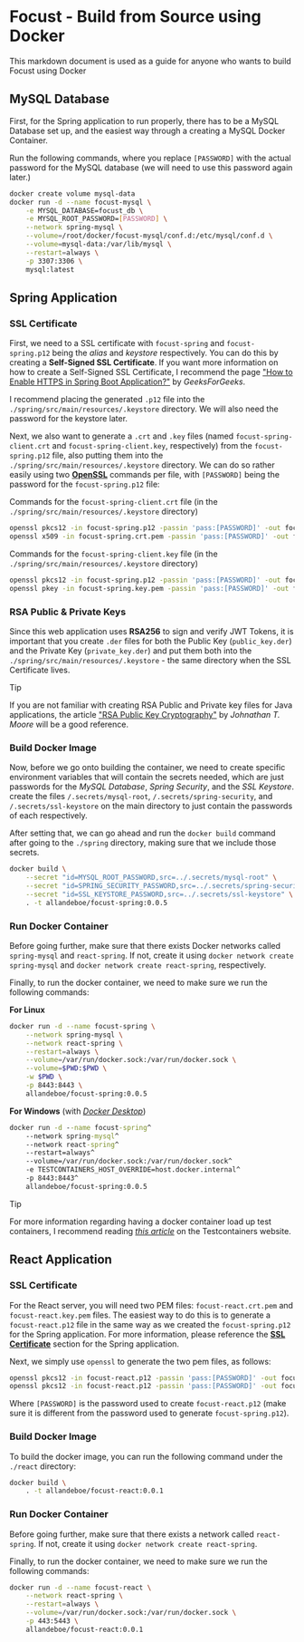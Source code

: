 # Focust - Build from Source using Docker
This markdown document is used as a guide for anyone who wants to build Focust using Docker

## MySQL Database
First, for the Spring application to run properly, there has to be a MySQL Database set up, and the easiest way through a creating a MySQL Docker Container.

Run the following commands, where you replace `[PASSWORD]` with the actual password for the MySQL database (we will need to use this password again later.)

```sh
docker create volume mysql-data
docker run -d --name focust-mysql \
    -e MYSQL_DATABASE=focust_db \
    -e MYSQL_ROOT_PASSWORD=[PASSWORD] \
    --network spring-mysql \
    --volume=/root/docker/focust-mysql/conf.d:/etc/mysql/conf.d \
    --volume=mysql-data:/var/lib/mysql \
    --restart=always \
    -p 3307:3306 \
    mysql:latest
```

## Spring Application

### SSL Certificate
First, we need to a SSL certificate with `focust-spring` and `focust-spring.p12` being the *alias* and *keystore* respectively. You can do this by creating a **Self-Signed SSL Certificate**. If you want more information on how to create a Self-Signed SSL Certificate, I recommend the page ["How to Enable HTTPS in Spring Boot Application?"](https://www.geeksforgeeks.org/how-to-enable-https-in-spring-boot-application/) by *GeeksForGeeks*.

I recommend placing the generated `.p12` file into the `./spring/src/main/resources/.keystore` directory. We will also need the password for the keystore later.

Next, we also want to generate a `.crt` and `.key` files (named `focust-spring-client.crt` and `focust-spring-client.key`, respectively) from the `focust-spring.p12` file, also putting them into the `./spring/src/main/resources/.keystore` directory. We can do so rather easily using two [**OpenSSL**](https://en.wikipedia.org/wiki/OpenSSL) commands per file, with `[PASSWORD]` being the password for the `focust-spring.p12` file:

Commands for the `focust-spring-client.crt` file (in the `./spring/src/main/resources/.keystore` directory)
```sh
openssl pkcs12 -in focust-spring.p12 -passin 'pass:[PASSWORD]' -out focust-spring.crt.pem -passout 'pass:[PASSWORD]' -clcerts -nokeys
openssl x509 -in focust-spring.crt.pem -passin 'pass:[PASSWORD]' -out focust-spring-client.crt
```

Commands for the `focust-spring-client.key` file (in the `./spring/src/main/resources/.keystore` directory)
```sh
openssl pkcs12 -in focust-spring.p12 -passin 'pass:[PASSWORD]' -out focust-spring.key.pem -passout 'pass:[PASSWORD]' -nocerts -nodes
openssl pkey -in focust-spring.key.pem -passin 'pass:[PASSWORD]' -out focust-spring-client.key
```

### RSA Public & Private Keys
Since this web application uses **RSA256** to sign and verify JWT Tokens, it is important that you create `.der` files for both the Public Key (`public_key.der`) and the Private Key (`private_key.der`) and put them both into the `./spring/src/main/resources/.keystore` - the same directory when the SSL Certificate lives.

> [!TIP]
> If you are not familiar with creating RSA Public and Private key files for Java applications,
> the article ["RSA Public Key Cryptography"](https://blog.jonm.dev/posts/rsa-public-key-cryptography-in-java/) by *Johnathan T. Moore* will be a good reference.

### Build Docker Image
Now, before we go onto building the container, we need to create specific environment variables that will contain the secrets needed, which are just passwords for the *MySQL Database*, *Spring Security*, and the *SSL Keystore*. create the files `/.secrets/mysql-root`, `/.secrets/spring-security`, and `/.secrets/ssl-keystore` on the main directory to just contain the passwords of each respectively.

After setting that, we can go ahead and run the `docker build` command after going to the `./spring` directory, making sure that we include those secrets.

```sh
docker build \
    --secret "id=MYSQL_ROOT_PASSWORD,src=../.secrets/mysql-root" \
    --secret "id=SPRING_SECURITY_PASSWORD,src=../.secrets/spring-security" \
    --secret "id=SSL_KEYSTORE_PASSWORD,src=../.secrets/ssl-keystore" \
    . -t allandeboe/focust-spring:0.0.5
```

### Run Docker Container
Before going further, make sure that there exists Docker networks called `spring-mysql` and `react-spring`. If not, create it using `docker network create spring-mysql` and `docker network create react-spring`, respectively.

Finally, to run the docker container, we need to make sure we run the following commands:

**For Linux**
```sh
docker run -d --name focust-spring \
    --network spring-mysql \
    --network react-spring \
    --restart=always \
    --volume=/var/run/docker.sock:/var/run/docker.sock \
    --volume=$PWD:$PWD \
    -w $PWD \
    -p 8443:8443 \
    allandeboe/focust-spring:0.0.5
```

**For Windows** (with [*Docker Desktop*](https://www.docker.com/products/docker-desktop/))
```bat
docker run -d --name focust-spring^
    --network spring-mysql^
    --network react-spring^
    --restart=always^
    --volume=/var/run/docker.sock:/var/run/docker.sock^
    -e TESTCONTAINERS_HOST_OVERRIDE=host.docker.internal^
    -p 8443:8443^
    allandeboe/focust-spring:0.0.5
```

> [!TIP]
> For more information regarding having a docker container load up test containers, I recommend
> reading [*this article*](https://java.testcontainers.org/supported_docker_environment/continuous_integration/dind_patterns/) on the Testcontainers website.

## React Application

### SSL Certificate
For the React server, you will need two PEM files: `focust-react.crt.pem` and `focust-react.key.pem` files. The easiest way to do this is to generate a `focust-react.p12` file in the same way as we created the `focust-spring.p12` for the Spring application. For more information, please reference the [**SSL Certificate**](#ssl-certificate) section for the Spring application.

Next, we simply use `openssl` to generate the two pem files, as follows:
```sh
openssl pkcs12 -in focust-react.p12 -passin 'pass:[PASSWORD]' -out focust-react.crt.pem -passout 'pass:[PASSWORD]' -clcerts -nokeys
openssl pkcs12 -in focust-react.p12 -passin 'pass:[PASSWORD]' -out focust-react.key.pem -passout 'pass:[PASSWORD]' -nocerts -nodes
```

Where `[PASSWORD]` is the password used to create `focust-react.p12` (make sure it is different from the password used to generate `focust-spring.p12`).

### Build Docker Image
To build the docker image, you can run the following command under the `./react` directory:

```sh
docker build \
    . -t allandeboe/focust-react:0.0.1
```

### Run Docker Container
Before going further, make sure that there exists a network called `react-spring`. If not, create it using `docker network create react-spring`. 

Finally, to run the docker container, we need to make sure we run the following commands:

```sh
docker run -d --name focust-react \
    --network react-spring \
    --restart=always \
    --volume=/var/run/docker.sock:/var/run/docker.sock \
    -p 443:5443 \
    allandeboe/focust-react:0.0.1
```